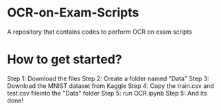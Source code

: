 # OCR-on-Exam-Scripts
A repository that contains codes to perform OCR on exam scripts


# How to get started?
 Step 1: Download the files
 Step 2: Create a folder named "Data"
 Step 3: Download the MNIST dataset from Kaggle
 Step 4: Copy the train.csv and test.csv fileinto the "Data" folder
 Step 5: run OCR.ipynb
 Step 5: And its done!
